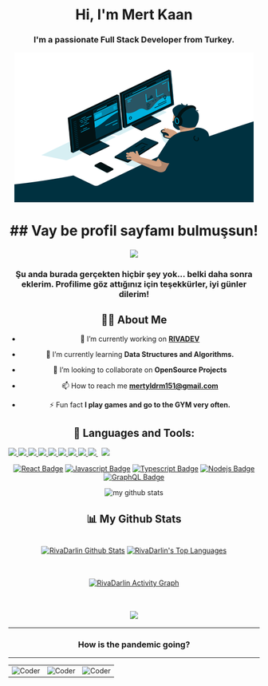 <h1 align="center">Hi, I'm Mert Kaan</h1>
<h3 align="center">I'm a passionate Full Stack Developer from Turkey.</h3>
<span align="center">
<div style="text-align:center"><img src="./code.gif" align="center" alt="Coder GIF" width="480" height="300">
<h1 align="center">## Vay be profil sayfamı bulmuşsun!</h1>

<p align="center"><a href="https://spotify-github-profile.vercel.app/api/view?uid=songraper&redirect=true"><img align="center" src="https://spotify-github-profile.vercel.app/api/view?uid=songraper&cover_image=true&theme=default"><a/></p>
    
<h3 align="center">Şu anda burada gerçekten hiçbir şey yok... belki daha sonra eklerim.
Profilime göz attığınız için teşekkürler, iyi günler dilerim!</h3>

## 🙋‍♂️ About Me

- 🔭 I’m currently working on **[RIVADEV](https://www.riva.network/)**

- 🌱 I’m currently learning **Data Structures and Algorithms.**

- 👯 I’m looking to collaborate on **OpenSource Projects**

- 📫 How to reach me **mertyldrm151@gmail.com**

- ⚡ Fun fact **I play games and go to the GYM very often.**

## 🚀 Languages and Tools:

<p align="left"> 
    <a href="https://www.java.com" target="_blank"> <img src="https://img.icons8.com/color/48/000000/java-coffee-cup-logo.png"/> </a>
    <a href="https://reactjs.org/" target="_blank"> <img src="https://img.icons8.com/color/48/000000/react-native.png"/> </a>
    <a href="https://spring.io/projects/spring-boot" target="_blank"> <img src="https://img.icons8.com/color/48/000000/spring-logo.png"/> </a> 
    <a href="https://developer.mozilla.org/en-US/docs/Web/JavaScript" target="_blank"> <img src="https://img.icons8.com/color/48/000000/javascript.png"/> </a> 
    <a href="https://www.w3.org/html/" target="_blank"> <img src="https://img.icons8.com/color/48/000000/html-5.png"/> </a> 
    <a href="https://www.w3schools.com/css/" target="_blank"> <img src="https://img.icons8.com/color/48/000000/css3.png"/> </a> 
    <a href="https://getbootstrap.com" target="_blank"> <img src="https://img.icons8.com/color/48/000000/bootstrap.png"/> </a> 
    <a href="https://www.python.org" target="_blank"> <img src="https://img.icons8.com/color/48/000000/python.png"/> </a> 
    <a style="padding-right:8px;" href="https://nodejs.org" target="_blank"> <img src="https://img.icons8.com/color/48/000000/nodejs.png"/> </a> 
    <a style="padding-right:8px;" href="https://www.mysql.com/" target="_blank"> <img src="https://img.icons8.com/fluent/50/000000/mysql-logo.png"/> </a>
 
</p>

 [![React Badge](https://img.shields.io/badge/-React-61DBFB?style=for-the-badge&labelColor=black&logo=react&logoColor=61DBFB)](#)  [![Javascript Badge](https://img.shields.io/badge/-Javascript-F0DB4F?style=for-the-badge&labelColor=black&logo=javascript&logoColor=F0DB4F)](#) [![Typescript Badge](https://img.shields.io/badge/-Typescript-007acc?style=for-the-badge&labelColor=black&logo=typescript&logoColor=007acc)](#) [![Nodejs Badge](https://img.shields.io/badge/-Nodejs-3C873A?style=for-the-badge&labelColor=black&logo=node.js&logoColor=3C873A)](#) [![GraphQL Badge](https://img.shields.io/badge/-GraphQl-e535ab?style=for-the-badge&labelColor=black&logo=node.js&logoColor=e535ab)](#)
<br/>

<img src="https://github-readme-streak-stats.herokuapp.com/?user=mertkaan33&theme=chartreuse-dark&cache_delete=5" alt="my github stats" width="80%" />

## 📊 My Github Stats

   <br/>
    <a href="https://github.com/mertkaan33"><img alt="RivaDarlin Github Stats" src="https://github-readme-stats.vercel.app/api?username=mertkaan33&&theme=light&show_icons=true&count_private=true&layout=compact&langs_count=10&a&bg_color=30,182848,4b6cb7&title_color=fff&text_color=fff" /></a>
    <a href="https://github.com/mertkaan33"><img alt="RivaDarlin's Top Languages" src="https://github-readme-stats.vercel.app/api/top-langs/?username=SubhamRaoniar28&&theme=light&show_icons=true&count_private=true&layout=compact&langs_count=10&a&bg_color=30,182848,4b6cb7&title_color=fff&text_color=fff" /></a>
  <br/>
  
<br/>
<br/>

<a href="https://github.com/mertkaan33/"><img alt="RivaDarlin Activity Graph" src="https://activity-graph.herokuapp.com/graph?username=mertkaan33&bg_color=0D1117&color=5BCDEC&line=5BCDEC&point=FFFFFF&hide_border=true" /></a>

<br/>
<br/>
 <img width="100%" src="https://github-profile-trophy.vercel.app/?username=ctnkaan&theme=onedark">

---

### How is the pandemic going?
---

<table style="border:none;">
<tr> 
<td>  <img src="https://raw.githubusercontent.com/gist/MedRedha/fd8e2481bde2610c96b9aafde543879c/raw/88624e8d31c4295973dcb7c900dacf0edc0a6d99/coding.gif" width="300px" alt="Coder" /></td >
 <td> <img src="https://i.giphy.com/media/SWoSkN6DxTszqIKEqv/giphy.webp" width="300px" alt="Coder" />
</td>
 <td> <img src="https://i.pinimg.com/originals/41/f5/2d/41f52d4e756d803f9f1851335dba96f6.gif" width="300px" alt="Coder" />
</td>
</tr>
  </table>
